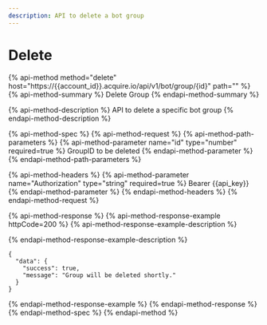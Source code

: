 ```yaml
---
description: API to delete a bot group
---
```


# Delete

{% api-method method="delete" host="https://{{account\_id}}.acquire.io/api/v1/bot/group/{id}" path="" %}
{% api-method-summary %}
Delete Group
{% endapi-method-summary %}

{% api-method-description %}
API to delete a specific bot group
{% endapi-method-description %}

{% api-method-spec %}
{% api-method-request %}
{% api-method-path-parameters %}
{% api-method-parameter name="id" type="number" required=true %}
GroupID to be deleted
{% endapi-method-parameter %}
{% endapi-method-path-parameters %}

{% api-method-headers %}
{% api-method-parameter name="Authorization" type="string" required=true %}
Bearer {{api\_key}}
{% endapi-method-parameter %}
{% endapi-method-headers %}
{% endapi-method-request %}

{% api-method-response %}
{% api-method-response-example httpCode=200 %}
{% api-method-response-example-description %}

{% endapi-method-response-example-description %}

```
{
  "data": {
    "success": true,
    "message": "Group will be deleted shortly."
  }
}
```
{% endapi-method-response-example %}
{% endapi-method-response %}
{% endapi-method-spec %}
{% endapi-method %}

